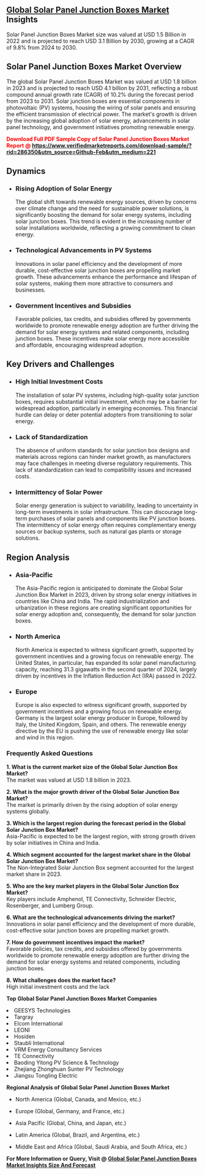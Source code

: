 <h2><a href="https://www.verifiedmarketreports.com/download-sample/?rid=286350&amp;utm_source=Github&amp;utm_medium=221" target="_blank">Global Solar Panel Junction Boxes Market</a> Insights</h2><p>Solar Panel Junction Boxes Market size was valued at USD 1.5 Billion in 2022 and is projected to reach USD 3.1 Billion by 2030, growing at a CAGR of 9.8% from 2024 to 2030.</p><p> <h2>Solar Panel Junction Boxes Market Overview</h2> <p>The global Solar Panel Junction Boxes Market was valued at USD 1.8 billion in 2023 and is projected to reach USD 4.1 billion by 2031, reflecting a robust compound annual growth rate (CAGR) of 10.2% during the forecast period from 2023 to 2031. Solar junction boxes are essential components in photovoltaic (PV) systems, housing the wiring of solar panels and ensuring the efficient transmission of electrical power. The market's growth is driven by the increasing global adoption of solar energy, advancements in solar panel technology, and government initiatives promoting renewable energy. </p> <p><strong><p><span class=""><span style="color: #ff0000;"><strong>Download Full PDF Sample Copy of Solar Panel Junction Boxes Market Report</strong> @ </span><a href="https://www.verifiedmarketreports.com/download-sample/?rid=286350&amp;utm_source=Github-Feb&amp;utm_medium=221" target="_blank">https://www.verifiedmarketreports.com/download-sample/?rid=286350&amp;utm_source=Github-Feb&amp;utm_medium=221</a></span></p></strong></p> <h2>Dynamics</h2> <ul> <li><h3>Rising Adoption of Solar Energy</h3> <p>The global shift towards renewable energy sources, driven by concerns over climate change and the need for sustainable power solutions, is significantly boosting the demand for solar energy systems, including solar junction boxes. This trend is evident in the increasing number of solar installations worldwide, reflecting a growing commitment to clean energy. </p> </li> <li><h3>Technological Advancements in PV Systems</h3> <p>Innovations in solar panel efficiency and the development of more durable, cost-effective solar junction boxes are propelling market growth. These advancements enhance the performance and lifespan of solar systems, making them more attractive to consumers and businesses. </p> </li> <li><h3>Government Incentives and Subsidies</h3> <p>Favorable policies, tax credits, and subsidies offered by governments worldwide to promote renewable energy adoption are further driving the demand for solar energy systems and related components, including junction boxes. These incentives make solar energy more accessible and affordable, encouraging widespread adoption. </p> </li> </ul> <h2>Key Drivers and Challenges</h2> <ul> <li><h3>High Initial Investment Costs</h3> <p>The installation of solar PV systems, including high-quality solar junction boxes, requires substantial initial investment, which may be a barrier for widespread adoption, particularly in emerging economies. This financial hurdle can delay or deter potential adopters from transitioning to solar energy. </p> </li> <li><h3>Lack of Standardization</h3> <p>The absence of uniform standards for solar junction box designs and materials across regions can hinder market growth, as manufacturers may face challenges in meeting diverse regulatory requirements. This lack of standardization can lead to compatibility issues and increased costs. </p> </li> <li><h3>Intermittency of Solar Power</h3> <p>Solar energy generation is subject to variability, leading to uncertainty in long-term investments in solar infrastructure. This can discourage long-term purchases of solar panels and components like PV junction boxes. The intermittency of solar energy often requires complementary energy sources or backup systems, such as natural gas plants or storage solutions. </p> </li> </ul> <h2>Region Analysis</h2> <ul> <li><h3>Asia-Pacific</h3> <p>The Asia-Pacific region is anticipated to dominate the Global Solar Junction Box Market in 2023, driven by strong solar energy initiatives in countries like China and India. The rapid industrialization and urbanization in these regions are creating significant opportunities for solar energy adoption and, consequently, the demand for solar junction boxes. </p> </li> <li><h3>North America</h3> <p>North America is expected to witness significant growth, supported by government incentives and a growing focus on renewable energy. The United States, in particular, has expanded its solar panel manufacturing capacity, reaching 31.3 gigawatts in the second quarter of 2024, largely driven by incentives in the Inflation Reduction Act (IRA) passed in 2022. </p> </li> <li><h3>Europe</h3> <p>Europe is also expected to witness significant growth, supported by government incentives and a growing focus on renewable energy. Germany is the largest solar energy producer in Europe, followed by Italy, the United Kingdom, Spain, and others. The renewable energy directive by the EU is pushing the use of renewable energy like solar and wind in this region. </p> </li> </ul> <h3>Frequently Asked Questions</h3> <p><strong>1. What is the current market size of the Global Solar Junction Box Market?</strong><br> The market was valued at USD 1.8 billion in 2023. </p> <p><strong>2. What is the major growth driver of the Global Solar Junction Box Market?</strong><br> The market is primarily driven by the rising adoption of solar energy systems globally. </p> <p><strong>3. Which is the largest region during the forecast period in the Global Solar Junction Box Market?</strong><br> Asia-Pacific is expected to be the largest region, with strong growth driven by solar initiatives in China and India. </p> <p><strong>4. Which segment accounted for the largest market share in the Global Solar Junction Box Market?</strong><br> The Non-Integrated Solar Junction Box segment accounted for the largest market share in 2023. </p> <p><strong>5. Who are the key market players in the Global Solar Junction Box Market?</strong><br> Key players include Amphenol, TE Connectivity, Schneider Electric, Rosenberger, and Lumberg Group. </p> <p><strong>6. What are the technological advancements driving the market?</strong><br> Innovations in solar panel efficiency and the development of more durable, cost-effective solar junction boxes are propelling market growth. </p> <p><strong>7. How do government incentives impact the market?</strong><br> Favorable policies, tax credits, and subsidies offered by governments worldwide to promote renewable energy adoption are further driving the demand for solar energy systems and related components, including junction boxes. </p> <p><strong>8. What challenges does the market face?</strong><br> High initial investment costs and the lack</p><p><strong>Top Global Solar Panel Junction Boxes Market Companies</strong></p><div data-test-id=""><p><li>GEESYS Technologies</li><li> Targray</li><li> EIcom International</li><li> LEONI</li><li> Hosiden</li><li> Staubli International</li><li> VRM Energy Consultancy Services</li><li> TE Connectivity</li><li> Baoding Yitong PV Science & Technology</li><li> Zhejiang Zhonghuan Sunter PV Technology</li><li> Jiangsu Tongling Electric</li></p><div><strong>Regional Analysis of&nbsp;Global Solar Panel Junction Boxes Market</strong></div><ul><li dir="ltr"><p dir="ltr">North America&nbsp;(Global, Canada, and Mexico, etc.)</p></li><li dir="ltr"><p dir="ltr">Europe (Global, Germany, and France, etc.)</p></li><li dir="ltr"><p dir="ltr">Asia Pacific&nbsp;(Global, China, and Japan, etc.)</p></li><li dir="ltr"><p dir="ltr">Latin America&nbsp;(Global, Brazil, and Argentina, etc.)</p></li><li dir="ltr">Middle East and Africa&nbsp;(Global, Saudi Arabia, and South Africa, etc.)</li></ul><p><strong>For More Information or Query, Visit @&nbsp;</strong><strong><a href="https://www.verifiedmarketreports.com/product/solar-panel-junction-boxes-market/?utm_source=Github&amp;utm_medium=221" target="_blank">Global Solar Panel Junction Boxes Market Insights Size And Forecast</a></strong></p></div>
